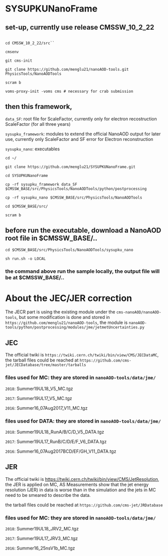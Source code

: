 # SYSUPKUNanoFrame

## set-up, currently use release CMSSW_10_2_22

```cmsrel CMSSW_10_2_22

cd CMSSW_10_2_22/src``

cmsenv

git cms-init

git clone https://github.com/menglu21/nanoAOD-tools.git PhysicsTools/NanoAODTools

scram b

voms-proxy-init -voms cms # necessary for crab submission
```
## then this framework, 

``data_SF``: root file for ScaleFactor, currently only for electron recostruction ScaleFactor (for all three years)

``sysupku_framework``: modules to extend the official NanoAOD output for later use, currently only ScaleFactor and SF error for Electron reconstruction

``sysupku_nano``: executables

```
cd ~/

git clone https://github.com/menglu21/SYSUPKUNanoFrame.git

cd SYSUPKUNanoFrame

cp -rf sysupku_framework data_SF $CMSSW_BASE/src/PhysicsTools/NanoAODTools/python/postprocessing

cp -rf sysupku_nano $CMSSW_BASE/src/PhysicsTools/NanoAODTools

cd $CMSSW_BASE/src/

scram b
```
## before run the executable, download a NanoAOD root file in $CMSSW_BASE/..
```
cd $CMSSW_BASE/src/PhysicsTools/NanoAODTools/sysupku_nano

sh run.sh -o LOCAL
```
### the command above run the sample locally, the output file will be at $CMSSW_BASE/..

# About the JEC/JER correction
The JECR part is using the existing module under the ``cms-nanoAOD/nanoAOD-tools``, but some modification is done and stored in ``https://github.com/menglu21/nanoAOD-tools``, the module is ``nanoAOD-tools/python/postprocessing/modules/jme/jetmetUncertainties.py``

## JEC 
The official twiki is ``https://twiki.cern.ch/twiki/bin/view/CMS/JECDataMC``, the tarball files could be reached at ``https://github.com/cms-jet/JECDatabase/tree/master/tarballs``

### files used for MC: they are stored in ``nanoAOD-tools/data/jme/``

``2018``: Summer19UL18_V5_MC.tgz

``2017``: Summer19UL17_V5_MC.tgz

``2016``: Summer16_07Aug2017_V11_MC.tgz

### files used for DATA: they are stored in ``nanoAOD-tools/data/jme/``

``2018``: Summer19UL18_RunA/B/C/D_V5_DATA.tgz

``2017``: Summer19UL17_RunB/C/D/E/F_V6_DATA.tgz

``2016``: Summer16_07Aug2017BCD/EF/GH_V11_DATA.tgz

## JER
The official twiki is https://twiki.cern.ch/twiki/bin/view/CMS/JetResolution, the JER is applied on MC, AS Measurements show that the jet energy resolution (JER) in data is worse than in the simulation and the jets in MC need to be smeared to describe the data. 

the tarball files could be reached at ``https://github.com/cms-jet/JRDatabase``

### files used for MC: they are stored in ``nanoAOD-tools/data/jme/``

``2018``: Summer19UL18_JRV2_MC.tgz 

``2017``: Summer19UL17_JRV3_MC.tgz

``2016``: Summer16_25nsV1b_MC.tgz

